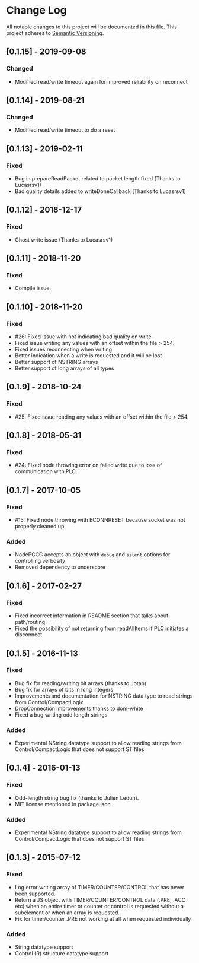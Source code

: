 # Change Log
All notable changes to this project will be documented in this file.
This project adheres to [Semantic Versioning](http://semver.org/).

## [0.1.15] - 2019-09-08
### Changed
- Modified read/write timeout again for improved reliability on reconnect

## [0.1.14] - 2019-08-21
### Changed
- Modified read/write timeout to do a reset

## [0.1.13] - 2019-02-11
### Fixed
- Bug in prepareReadPacket related to packet length fixed (Thanks to Lucasrsv1)
- Bad quality details added to writeDoneCallback (Thanks to Lucasrsv1)

## [0.1.12] - 2018-12-17
### Fixed
- Ghost write issue (Thanks to Lucasrsv1)

## [0.1.11] - 2018-11-20
### Fixed
- Compile issue.

## [0.1.10] - 2018-11-20
### Fixed
- #26: Fixed issue with not indicating bad quality on write
- Fixed issue writing any values with an offset within the file > 254.
- Fixed issues reconnecting when writing
- Better indication when a write is requested and it will be lost
- Better support of NSTRING arrays
- Better support of long arrays of all types

## [0.1.9] - 2018-10-24
### Fixed
- #25: Fixed issue reading any values with an offset within the file > 254.

## [0.1.8] - 2018-05-31
### Fixed
- #24: Fixed node throwing error on failed write due to loss of communication with PLC.

## [0.1.7] - 2017-10-05
### Fixed
- #15: Fixed node throwing with ECONNRESET because socket was not properly cleaned up

### Added
 - NodePCCC accepts an object with `debug` and `silent` options for controlling verbosity
 - Removed dependency to underscore

## [0.1.6] - 2017-02-27
### Fixed
- Fixed incorrect information in README section that talks about path/routing
- Fixed the possibility of not returning from readAllItems if PLC initiates a disconnect

## [0.1.5] - 2016-11-13
### Fixed
- Bug fix for reading/writing bit arrays (thanks to Jotan)
- Bug fix for arrays of bits in long integers
- Improvements and documentation for NSTRING data type to read strings from Control/CompactLogix
- DropConnection improvements thanks to dom-white
- Fixed a bug writing odd length strings

### Added
- Experimental NString datatype support to allow reading strings from Control/CompactLogix that does not support ST files

## [0.1.4] - 2016-01-13
### Fixed
- Odd-length string bug fix (thanks to Julien Ledun).
- MIT license mentioned in package.json

### Added
- Experimental NString datatype support to allow reading strings from Control/CompactLogix that does not support ST files

## [0.1.3] - 2015-07-12
### Fixed
- Log error writing array of TIMER/COUNTER/CONTROL that has never been supported.
- Return a JS object with TIMER/COUNTER/CONTROL data (.PRE, .ACC etc) when an entire timer or counter or control is requested without a subelement or when an array is requested.
- Fix for timer/counter .PRE not working at all when requested individually

### Added
- String datatype support
- Control (R) structure datatype support

